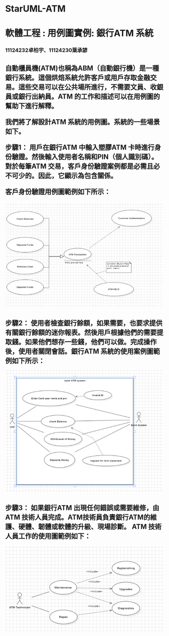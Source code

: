# StarUML-ATM

<tr>
 <h1>軟體工程 : 用例圖實例: 銀行ATM 系統</h1>
  <h3>11124232卓柏宇、11124230葉承諺</h3>
</tr>

<h2>
  自動櫃員機(ATM)也稱為ABM（自動銀行機）是一種銀行系統。這個烘焙系統允許客戶或用戶存取金融交易。這些交易可以在公共場所進行，不需要文員、收銀員或銀行出納員。ATM 的工作和描述可以在用例圖的幫助下進行解釋。

我們將了解設計ATM 系統的用例圖。系統的一些場景如下。

 

步驟1：
用戶在銀行ATM 中輸入塑膠ATM 卡時進行身份驗證。然後輸入使用者名稱和PIN（個人識別碼）。對於每筆ATM 交易，客戶身份驗證案例都是必需且必不可少的。因此，它顯示為包含關係。


客戶身份驗證用例圖範例如下所示：
</h2>

![image](客戶身份驗證用例圖.png)


<h2>
 步驟2：
使用者檢查銀行餘額，如果需要，也要求提供有關銀行餘額的迷你報表。然後用戶根據他們的需要提取錢。如果他們想存一些錢，他們可以做。完成操作後，使用者關閉會話。銀行ATM 系統的使用案例圖範例如下所示：


</h2>

![image](銀行ATM系統的使用案例圖.png)

<h2>
 步驟3：
如果銀行ATM 出現任何錯誤或需要維修，由ATM 技術人員完成。ATM技術員負責銀行ATM的維護、硬體、韌體或軟體的升級、現場診斷。
ATM 技術人員工作的使用圖範例如下：
</h2>

![image](ATM技術人員工作的使用圖.png)

